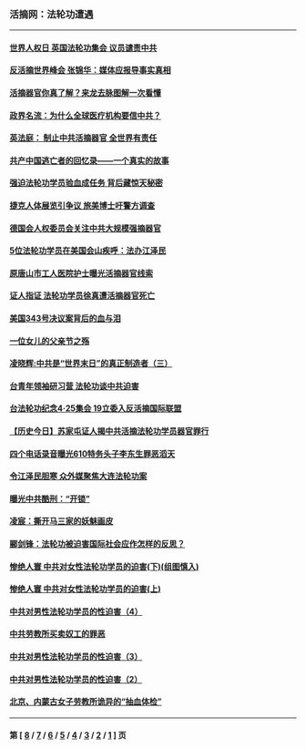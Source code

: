 ### 活摘网：法轮功遭遇
---
#### [世界人权日 英国法轮功集会 议员谴责中共](../../pages/nf5881/n13431763.md?02100430) 
#### [反活摘世界峰会 张锦华：媒体应报导事实真相](../../pages/nf5881/n13278502.md?02100430) 
#### [活摘器官你真了解？来龙去脉图解一次看懂](../../pages/nf5881/n13013820.md?02100430) 
#### [政界名流：为什么全球医疗机构要信中共？](../../pages/nf5881/n11945479.md?02100430) 
#### [英法庭： 制止中共活摘器官 全世界有责任](../../pages/nf5881/n11330691.md?02100430) 
#### [共产中国逃亡者的回忆录——一个真实的故事](../../pages/nf5881/n10918649.md?02100430) 
#### [强迫法轮功学员验血成任务 背后藏惊天秘密](../../pages/nf5881/n4252384.md?02100430) 
#### [捷克人体展览引争议 旅美博士吁警方调查](../../pages/nf5881/n9429187.md?02100430) 
#### [德国会人权委员会关注中共大规模强摘器官](../../pages/nf5881/n8418950.md?02100430) 
#### [5位法轮功学员在美国会山疾呼：法办江泽民](../../pages/nf5881/n8101519.md?02100430) 
#### [原唐山市工人医院护士曝光活摘器官线索](../../pages/nf5881/n8076384.md?02100430) 
#### [证人指证 法轮功学员徐真遭活摘器官死亡](../../pages/nf5881/n8042467.md?02100430) 
#### [美国343号决议案背后的血与泪](../../pages/nf5881/n8020684.md?02100430) 
#### [一位女儿的父亲节之殇](../../pages/nf5881/n8014122.md?02100430) 
#### [凌晓辉:中共是“世界末日”的真正制造者（三）](../../pages/nf5881/n4210333.md?02100430) 
#### [台青年领袖研习营 法轮功谈中共迫害](../../pages/nf5881/n4141857.md?02100430) 
#### [台法轮功纪念4‧25集会 19立委入反活摘国际联盟](../../pages/nf5881/n4141821.md?02100430) 
#### [【历史今日】苏家屯证人揭中共活摘法轮功学员器官罪行](../../pages/nf5881/n4135912.md?02100430) 
#### [四个电话录音曝光610特务头子李东生罪恶滔天](../../pages/nf5881/n4040060.md?02100430) 
#### [令江泽民胆寒 众外媒聚焦大连法轮功案](../../pages/nf5881/n3932671.md?02100430) 
#### [曝光中共酷刑：“开锁”](../../pages/nf5881/n3889373.md?02100430) 
#### [凌宸：撕开马三家的妖魅画皮](../../pages/nf5881/n3849369.md?02100430) 
#### [郦剑锋：法轮功被迫害国际社会应作怎样的反思？](../../pages/nf5881/n3824560.md?02100430) 
#### [惨绝人寰 中共对女性法轮功学员的迫害(下)(组图慎入)](../../pages/nf5881/n3816285.md?02100430) 
#### [惨绝人寰 中共对女性法轮功学员的迫害(上)](../../pages/nf5881/n3815374.md?02100430) 
#### [中共对男性法轮功学员的性迫害（4）](../../pages/nf5881/n3769144.md?02100430) 
#### [中共劳教所买卖奴工的罪恶](../../pages/nf5881/n3769378.md?02100430) 
#### [中共对男性法轮功学员的性迫害（3）](../../pages/nf5881/n3768231.md?02100430) 
#### [中共对男性法轮功学员的性迫害（2）](../../pages/nf5881/n3767211.md?02100430) 
#### [北京、内蒙古女子劳教所诡异的“抽血体检”](../../pages/nf5881/n3753158.md?02100430) 

---
#### 第 [ [8](./8.md?02100430) / [7](./7.md?02100430) / [6](./6.md?02100430) / [5](./5.md?02100430) / [4](./4.md?02100430) / [3](./3.md?02100430) / [2](./2.md?02100430) / [1](./1.md?02100430) ] 页
